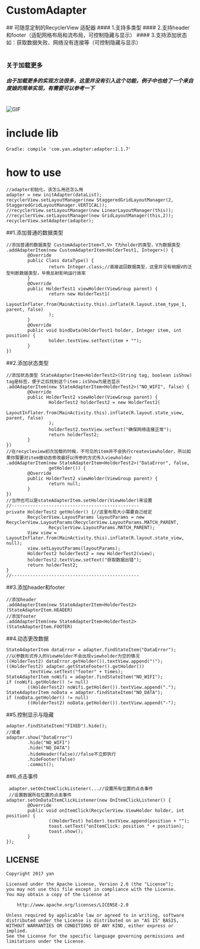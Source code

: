 # CustomAdapter
## 可随意定制的RecyclerView 适配器
#### 1.支持多类型
#### 2.支持header和footer（适配网格布局和流布局，可控制隐藏与显示）
#### 3.支持添加状态如：获取数据失败、网络没有连接等（可控制隐藏与显示）
#
### 关于加载更多
##### 由于加载更多的实现方法很多，这里并没有引入这个功能，例子中也给了一个来自度娘的简单实现，有需要可以参考一下

#
![GIF](GIF.gif)

# include lib

    Gradle: compile 'com.yan.adapter:adapter:1.1.7'

# how to use    

    //adapter初始化，该怎么用还怎么用
    adapter = new initAdapter(dataList);
    recyclerView.setLayoutManager(new StaggeredGridLayoutManager(2, StaggeredGridLayoutManager.VERTICAL));
    //recyclerView.setLayoutManager(new LinearLayoutManager(this));
    //recyclerView.setLayoutManager(new GridLayoutManager(this,2));
    recyclerView.setAdapter(adapter);

##1.添加普通的数据类型    

    //添加普通的数据类型 CustomAdapterItem<T,V> T为holder的类型，V为数据类型
    .addAdapterItem(new CustomAdapterItem<HolderTest1, Integer>() {
            @Override
            public Class dataType() {
                    return Integer.class;//直接返回数据类型，这里并没有根据V的泛型判断数据类型，毕竟反射影响运行效率
            }
            @Override
            public HolderTest1 viewHolder(ViewGroup parent) {
                    return new HolderTest1(
                        LayoutInflater.from(MainActivity.this).inflate(R.layout.item_type_1, parent, false)
                    );
            }
            @Override
            public void bindData(HolderTest1 holder, Integer item, int position) {
                    holder.textView.setText(item + "");
            }
    })

##2.添加状态类型

    //添加状态类型 StateAdapterItem<HolderTest2>(String tag, boolean isShow) tag是标签，便于之后找到这个item；isShow为是否显示
    .addAdapterItem(new StateAdapterItem<HolderTest2>("NO_WIFI", false) {
            @Override
            public HolderTest2 viewHolder(ViewGroup parent) {
                    HolderTest2 holderTest2 = new HolderTest2(
                            LayoutInflater.from(MainActivity.this).inflate(R.layout.state_view, parent, false)
                    );
                    holderTest2.textView.setText("确保网络连接正常");
                    return holderTest2;
            }
    })
    //在recycleview初次加载的时候，不可见的item并不会执行createviewholder，所以如果你需要对item做动态修改最好以传参的方式传入viewholder
    .addAdapterItem(new StateAdapterItem<HolderTest2>("DataError", false,
                    getHolder()) {
            @Override
            public HolderTest2 viewHolder(ViewGroup parent) {
                    return null;
            }
    })
    //当然也可以是stateAdapterItem.setHolder(ViewHolder)来设置
    //------------------------------------------------
    private HolderTest2 getHolder() {//这里布局大小需要自己给定
            RecyclerView.LayoutParams layoutParams = new RecyclerView.LayoutParams(RecyclerView.LayoutParams.MATCH_PARENT,
                    RecyclerView.LayoutParams.MATCH_PARENT);
            View view = LayoutInflater.from(MainActivity.this).inflate(R.layout.state_view, null);
            view.setLayoutParams(layoutParams);
            HolderTest2 holderTest2 = new HolderTest2(view);
            holderTest2.textView.setText("获取数据出错");
            return holderTest2;
    }
    //------------------------------------------------

##3.添加header和footer
        
    //添加header
    .addAdapterItem(new StateAdapterItem<HolderTest2>(StateAdapterItem.HEADER)
    //添加footer
    .addAdapterItem(new StateAdapterItem<HolderTest2>(StateAdapterItem.FOOTER)
    
##4.动态更改数据

    StateAdapterItem dataError = adapter.findStateItem("DataError");
    //以参数形式传入的ViewHolder不会出现viewholder为空的情况
    ((HolderTest2) dataError.getHolder()).textView.append("!");
    ((HolderTest2) adapter.getStateFooter().getHolder())
            .textView.setText("footer" + times);
    StateAdapterItem noWifi = adapter.findStateItem("NO_WIFI");
    if (noWifi.getHolder() != null)
            ((HolderTest2) noWifi.getHolder()).textView.append(".");
    StateAdapterItem noData = adapter.findStateItem("NO_DATA");
    if (noData.getHolder() != null)
            ((HolderTest2) noData.getHolder()).textView.append("-");
                  
##5.控制显示与隐藏

    adapter.findStateItem("FIXED").hide();
    //或者
    adapter.show("DataError")
            .hide("NO_WIFI")
            .hide("NO_DATA")
            .hideHeader(false)//false不立即执行
            .hideFooter(false)
            .commit();

##6.点击事件

     adapter.setOnItemClickListener(...//设置所有位置的点击事件
     //设置数据所在位置的点击事件
    adapter.setOnDataItemClickListener(new OnItemClickListener() {
            @Override
            public void onItemClick(RecyclerView.ViewHolder holder, int position) {
                    ((HolderTest) holder).textView.append(position + "");
                    toast.setText("onItemClick: position " + position);
                    toast.show();
            }
    });

## LICENSE

    Copyright 2017 yan

    Licensed under the Apache License, Version 2.0 (the "License");
    you may not use this file except in compliance with the License.
    You may obtain a copy of the License at

        http://www.apache.org/licenses/LICENSE-2.0

    Unless required by applicable law or agreed to in writing, software
    distributed under the License is distributed on an "AS IS" BASIS,
    WITHOUT WARRANTIES OR CONDITIONS OF ANY KIND, either express or implied.
    See the License for the specific language governing permissions and
    limitations under the License.


